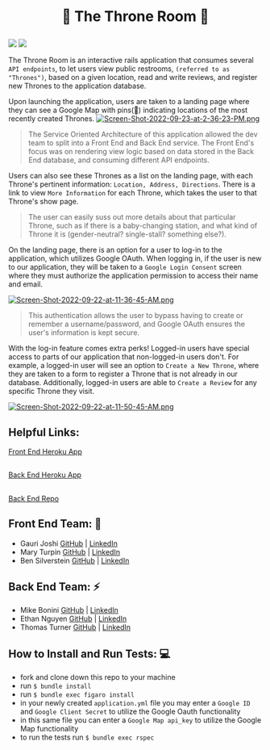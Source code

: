 
# <p align="center">  :crown: The Throne Room :crown: </p>

![](https://img.shields.io/badge/Rails-5.2.8-informational?style=flat&logo=<LOGO_NAME>&logoColor=white&color=2bbc8a) ![](https://img.shields.io/badge/Ruby-2.7.4-orange)

The Throne Room is an interactive rails application that consumes several `API endpoints`, to let users view public restrooms, `(referred to as "Thrones")`, based on a given location, read and write reviews, and register new Thrones to the application database.

Upon launching the application, users are taken to a landing page where they can see a Google Map with pins(:toilet:) indicating locations of the most recently created Thrones. 
[![Screen-Shot-2022-09-23-at-2-36-23-PM.png](https://i.postimg.cc/C5mR9cVV/Screen-Shot-2022-09-23-at-2-36-23-PM.png)](https://postimg.cc/JHH7kcnT)
> The Service Oriented Architecture of this application allowed the dev team to split into a Front End and Back End service. The Front End's focus was on rendering view logic based on data stored in the Back End database, and consuming different API endpoints.

Users can also see these Thrones as a list on the landing page, with each Throne's pertinent information: `Location, Address, Directions`. There is a link to view `More Information` for each Throne, which takes the user to that Throne's show page. 

> The user can easily suss out more details about that particular Throne, such as if there is a baby-changing station, and what kind of Throne it is (gender-neutral? single-stall? something else?). 

On the landing page, there is an option for a user to log-in to the application, which utilizes Google OAuth. When logging in, if the user is new to our application, they will be taken to a `Google Login Consent` screen where they must authorize the application permission to access their name and email. 

[![Screen-Shot-2022-09-22-at-11-36-45-AM.png](https://i.postimg.cc/j51gk5Bs/Screen-Shot-2022-09-22-at-11-36-45-AM.png)](https://postimg.cc/vgWt4QQj)
> This authentication allows the user to bypass having to create or remember a username/password, and Google OAuth ensures the user's information is kept secure. 

With the log-in feature comes extra perks! Logged-in users have special access to parts of our application that non-logged-in users don't. For example, a logged-in user will see an option to `Create a New Throne`, where they are taken to a form to register a Throne that is not already in our database. Additionally, logged-in users are able to `Create a Review` for any specific Throne they visit. 

[![Screen-Shot-2022-09-22-at-11-50-45-AM.png](https://i.postimg.cc/KvKWgd46/Screen-Shot-2022-09-22-at-11-50-45-AM.png)](https://postimg.cc/LnpDcQtD)

## Helpful Links:
[Front End Heroku App](https://damp-hamlet-10233.herokuapp.com)
##
[Back End Heroku App](https://the-throne-room-api.herokuapp.com) 
##
[Back End Repo](https://github.com/EagleEye5085/The_Throne_Room_api)
##
## __Front End Team:__ :crystal_ball:

- Gauri Joshi [GitHub](https://github.com/gaurijo) | [LinkedIn](https://linkedin.com/in/gaurijo)
- Mary Turpin [GitHub](https://github.com/MaryT573) | [LinkedIn](https://www.linkedin.com/in/mary-turpin-434140150)
- Ben Silverstein [GitHub](https://github.com/bensjsilverstein) | [LinkedIn](https://www.linkedin.com/in/benjamin-silverstein-42545a109)
##

## __Back End Team:__ :zap:

- Mike Bonini [GitHub](https://github.com/mkbonini) | [LinkedIn](https://www.linkedin.com/in/michael-bonini-187157131)
- Ethan Nguyen [GitHub](https://github.com/Ethan-t-n) | [LinkedIn](https://www.linkedin.com/in/ethan-nguyen-82b398233)
- Thomas Turner [GitHub](https://github.com/EagleEye5085) | [LinkedIn](https://www.linkedin.com/in/thomasturner482)
##


## How to Install and Run Tests: :computer:

- fork and clone down this repo to your machine 
- run `$ bundle install`
- run `$ bundle exec figaro install` 
- in your newly created `application.yml` file you may enter a `Google ID` and `Google Client Secret` to utilize the Google Oauth functionality
- in this same file you can enter a `Google Map api_key` to utilize the Google Map functionality
- to run the tests run `$ bundle exec rspec`





